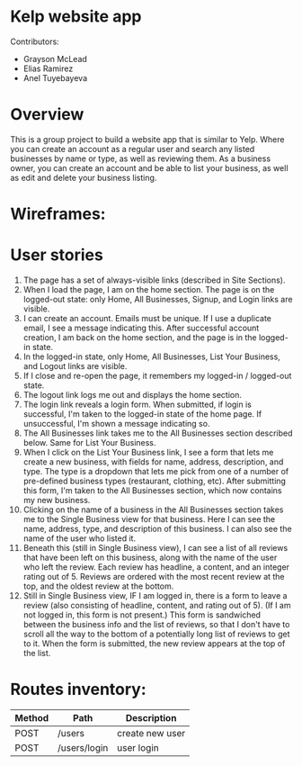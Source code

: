 # Kelp website app

Contributors: 
* Grayson McLead
* Elias Ramirez
* Anel Tuyebayeva

# Overview

This is a group project to build a website app that is similar to Yelp. Where you can create an account as a regular user and search any listed businesses by name or type, as well as reviewing them. As a business owner, you can create an account and be able to list your business, as well as edit and delete your business listing.

# Wireframes:



# User stories

1. The page has a set of always-visible links (described in Site Sections).
2. When I load the page, I am on the home section. The page is on the logged-out state: only Home, All Businesses, Signup, and Login links are visible.
3. I can create an account. Emails must be unique. If I use a duplicate email, I see a message indicating this. After successful account creation, I am back on the home section, and the page is in the logged-in state.
4. In the logged-in state, only Home, All Businesses, List Your Business, and Logout links are visible.
5. If I close and re-open the page, it remembers my logged-in / logged-out state.
6. The logout link logs me out and displays the home section.
7. The login link reveals a login form. When submitted, if login is successful, I'm taken to the logged-in state of the home page. If unsuccessful, I'm shown a message indicating so.
8. The All Businesses link takes me to the All Businesses section described below. Same for List Your Business.
9. When I click on the List Your Business link, I see a form that lets me create a new business, with fields for name, address, description, and type. The type is a dropdown that lets me pick from one of a number of pre-defined business types (restaurant, clothing, etc). After submitting this form, I'm taken to the All Businesses section, which now contains my new business.
10. Clicking on the name of a business in the All Businesses section takes me to the Single Business view for that business. Here I can see the name, address, type, and description of this business. I can also see the name of the user who listed it.
11. Beneath this (still in Single Business view), I can see a list of all reviews that have been left on this business, along with the name of the user who left the review. Each review has headline, a content, and an integer rating out of 5. Reviews are ordered with the most recent review at the top, and the oldest review at the bottom.
12. Still in Single Business view, IF I am logged in, there is a form to leave a review (also consisting of headline, content, and rating out of 5). (If I am not logged in, this form is not present.) This form is sandwiched between the business info and the list of reviews, so that I don't have to scroll all the way to the bottom of a potentially long list of reviews to get to it. When the form is submitted, the new review appears at the top of the list.

# Routes inventory:

|Method|Path|Description|
|----|----|-----|
|POST|/users|create new user|
|POST|/users/login|user login|
